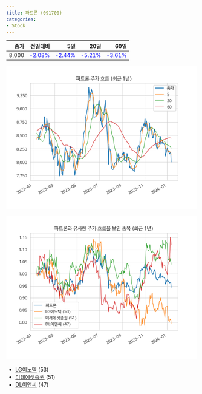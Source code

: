 ```yaml
---
title: 파트론 (091700)
categories:
- Stock
---
```


|종가|전일대비|5일|20일|60일|
|---:|-------:|--:|---:|---:|
|8,000|<span style="color: blue">-2.08%</span>|<span style="color: blue">-2.44%</span>|<span style="color: blue">-5.21%</span>|<span style="color: blue">-3.61%</span>|


<!-- more -->

![091700](/assets/images/stock/091700.png)

![091700](/assets/images/stock/091700_sim.png)

- [LG이노텍](/011070/) (53)
- [미래에셋증권](/006800/) (51)
- [DL이앤씨](//375500/) (47)